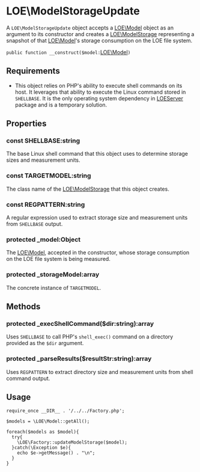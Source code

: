 
# LOE\ModelStorageUpdate

A `LOE\ModelStorageUpdate` object accepts a [LOE\Model](../../../Models/Model.md) object as an argument to its constructor and creates a [LOE\ModelStorage](../../../Models/ModelStorage.md) representing a snapshot of that [LOE\Model](../../../Models/Model.md)'s storage consumption on the LOE file system.

`public function __construct($model:`[LOE\Model](../../../Models/Model.md)`)`

## Requirements

* This object relies on PHP's ability to execute shell commands on its host. It leverages that ability to execute the Linux command stored in `SHELLBASE`. It is the only operating system dependency in [LOEServer](https://github.com/outlawdesigns-io/LOEServer/) package and is a temporary solution.

## Properties

### const SHELLBASE:string

The base Linux shell command that this object uses to determine storage sizes and measurement units.

### const TARGETMODEL:string
The class name of the [LOE\ModelStorage](../../../Models/ModelStorage.md) that this object creates.

### const REGPATTERN:string
A regular expression used to extract storage size and measurement units from `SHELLBASE` output.

### protected _model:Object
The [LOE\Model](../../../Models/Model.md), accepted in the constructor, whose storage consumption on the LOE file system is being measured.

### protected _storageModel:array
The concrete instance of `TARGETMODEL`.

## Methods

### protected _execShellCommand($dir:string):array

Uses `SHELLBASE` to call PHP's `shell_exec()` command on a directory provided as the `$dir` argument.

### protected  _parseResults($resultStr:string):array

Uses `REGPATTERN` to extract directory size and measurement units from shell command output.

## Usage
```
require_once __DIR__ . '/../../Factory.php';

$models = \LOE\Model::getAll();

foreach($models as $model){
  try{
    \LOE\Factory::updateModelStorage($model);
  }catch(\Exception $e){
    echo $e->getMessage() . "\n";
  }
}
```
